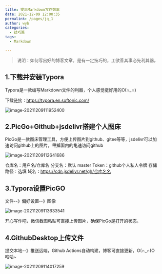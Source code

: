 ```yaml
---
title: 提高Markdown写作效率
date: 2021-12-09 12:00:35
permalink: /pages/jq_1
author: wyb
categories:
  - 技巧篇
tags:
  - Markdown

---
```


> 说明：如何写出好的博客文章，是有一定技巧的，工欲善其事必先利其器。

## 1.下载并安装Typora

Typora是一款编写Markdown文件的利器，个人感觉挺好用的O(∩_∩)

下载链接：https://typora.en.softonic.com/

![image-20211209111952400](https://cdn.jsdelivr.net/gh/wyba/image_store/blog/image-20211209111952400.png)

## 2.PicGo+Github+jsdelivr搭建个人图床

PicGo是一款图床管理工具，方便上传图片到github、gitee等等，jsdelivr可以加速访问github上的图片，甩掉国内的龟速访问github

![image-20211209112641686](https://cdn.jsdelivr.net/gh/wyba/image_store/blog/image-20211209112641686.png)

仓库名：用户名/仓库名
分支名：默认 master
Token：github个人私人令牌
存储路径：选填
域名：https://cdn.jsdelivr.net/gh/仓库名名 

## 3.Typora设置PicGO

文件--》偏好设置--》图像

![image-20211209113633541](https://cdn.jsdelivr.net/gh/wyba/image_store/blog/image-20211209113633541.png)

开心写作吧，微信截图粘贴可直接上传图片，确保PicGo是打开的状态。

## 4.GithubDesktop上传文件

提交本地--》推送远端，Github Actions自动构建，博客可直接更新，O(∩_∩)O哈哈~

![image-20211209114017259](https://cdn.jsdelivr.net/gh/wyba/image_store/blog/image-20211209114017259.png)